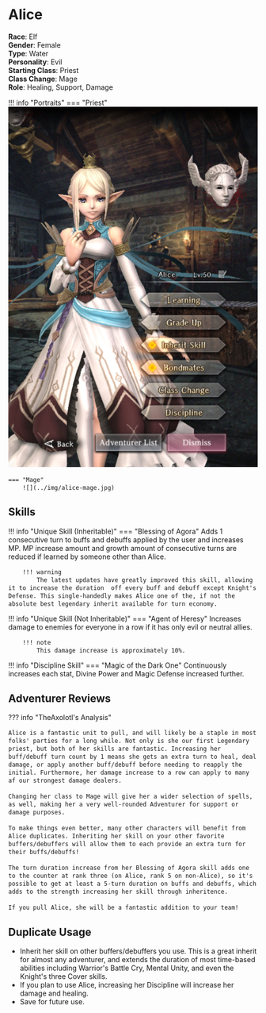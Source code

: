 # Alice

**Race**: Elf  
**Gender**: Female  
**Type**: Water  
**Personality**: Evil  
**Starting Class**: Priest  
**Class Change**: Mage  
**Role**: Healing, Support, Damage

!!! info "Portraits"
    === "Priest"
        ![](../img/alice-priest.png)

    === "Mage"
        ![](../img/alice-mage.jpg)

## Skills

!!! info "Unique Skill (Inheritable)"
    === "Blessing of Agora"
        Adds 1 consecutive turn to buffs and debuffs applied by the user and increases MP. MP increase amount and growth amount of consecutive turns are reduced if learned by someone other than Alice.
        
        !!! warning
            The latest updates have greatly improved this skill, allowing it to increase the duration  off every buff and debuff except Knight's Defense. This single-handedly makes Alice one of the, if not the absolute best legendary inherit available for turn economy.

!!! info "Unique Skill (Not Inheritable)"
    === "Agent of Heresy"
        Increases damage to enemies for everyone in a row if it has only evil or neutral allies.

        !!! note
            This damage increase is approximately 10%.

!!! info "Discipline Skill"
    === "Magic of the Dark One"
        Continuously increases each stat, Divine Power and Magic Defense increased further.

## Adventurer Reviews

??? info "TheAxolotl's Analysis"
    
    Alice is a fantastic unit to pull, and will likely be a staple in most folks' parties for a long while. Not only is she our first Legendary priest, but both of her skills are fantastic. Increasing her buff/debuff turn count by 1 means she gets an extra turn to heal, deal damage, or apply another buff/debuff before needing to reapply the initial. Furthermore, her damage increase to a row can apply to many af our strongest damage dealers.

    Changing her class to Mage will give her a wider selection of spells, as well, making her a very well-rounded Adventurer for support or damage purposes.

    To make things even better, many other characters will benefit from Alice duplicates. Inheriting her skill on your other favorite buffers/debuffers will allow them to each provide an extra turn for their buffs/debuffs!

    The turn duration increase from her Blessing of Agora skill adds one to the counter at rank three (on Alice, rank 5 on non-Alice), so it's possible to get at least a 5-turn duration on buffs and debuffs, which adds to the strength increasing her skill through inheritence.

    If you pull Alice, she will be a fantastic addition to your team!

## Duplicate Usage

* Inherit her skill on other buffers/debuffers you use. This is a great inherit for almost any adventurer, and extends the duration of most time-based abilities including Warrior's Battle Cry, Mental Unity, and even the Knight's three Cover skills.
* If you plan to use Alice, increasing her Discipline will increase her damage and healing.
* Save for future use.